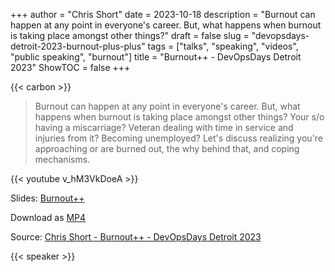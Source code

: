 +++
author = "Chris Short"
date = 2023-10-18
description = "Burnout can happen at any point in everyone's career. But, what happens when burnout is taking place amongst other things?"
draft = false
slug = "devopsdays-detroit-2023-burnout-plus-plus"
tags = ["talks", "speaking", "videos", "public speaking", "burnout"]
title = "Burnout++ - DevOpsDays Detroit 2023"
ShowTOC = false
+++

{{< carbon >}}

> Burnout can happen at any point in everyone's career. But, what happens when burnout is taking place amongst other things? Your s/o having a miscarriage? Veteran dealing with time in service and injuries from it? Becoming unemployed? Let's discuss realizing you're approaching or are burned out, the why behind that, and coping mechanisms.

{{< youtube v_hM3VkDoeA >}}

Slides: [Burnout++](https://speakerdeck.com/chrisshort/burnout-plus-plus)

Download as [MP4](https://shortcdn.com/chrisshort/chris-short-devopsdays-detroit-2023-burnout-plus-plus.mp4)

Source: [Chris Short - Burnout++ - DevOpsDays Detroit 2023](https://youtu.be/v_hM3VkDoeA)

{{< speaker >}}

